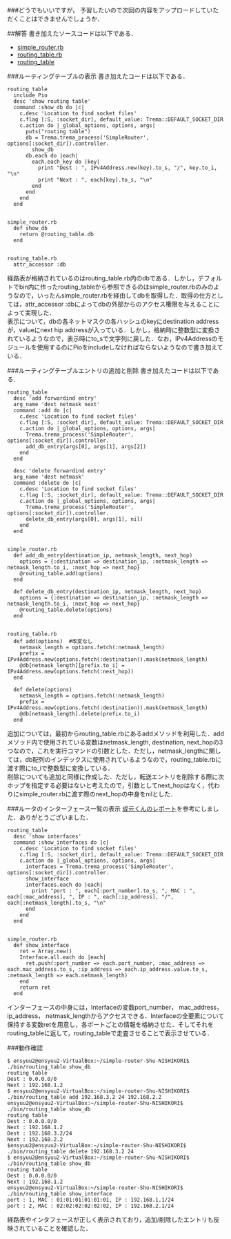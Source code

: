 ###どうでもいいですが，
予習したいので次回の内容をアップロードしていただくことはできませんでしょうか．

##解答
書き加えたソースコードは以下である．  
* [simple_router.rb](https://github.com/handai-trema/simple-router-Shu-NISHIKORI/blob/develop/report/simple_router.rb)  
* [routing_table.rb](https://github.com/handai-trema/simple-router-Shu-NISHIKORI/blob/develop/report/routing_table.rb)  
* [routing_table](https://github.com/handai-trema/simple-router-Shu-NISHIKORI/blob/develop/report/routing_table)  

###ルーティングテーブルの表示
書き加えたコードは以下である．
```
routing_table
  include Pio
  desc 'show routing table'
  command :show_db do |c|
    c.desc 'Location to find socket files'
    c.flag [:S, :socket_dir], default_value: Trema::DEFAULT_SOCKET_DIR
    c.action do |_global_options, options, args|
      puts("routing table")
      db = Trema.trema_process('SimpleRouter', options[:socket_dir]).controller.
        show_db
      db.each do |each|
        each.each_key do |key|
          print "Dest : ", IPv4Address.new(key).to_s, "/", key.to_i, "\n"
          print "Next : ", each[key].to_s, "\n"
        end
      end
    end
  end


simple_router.rb
  def show_db
    return @routing_table.db
  end


routing_table.rb
  attr_accessor :db
```
経路表が格納されているのはrouting_table.rb内のdbである．しかし，デフォルトでbin内に作ったrouting_tableから参照できるのはsimple_router.rbのみのようなので，いったんsimple_router.rbを経由してdbを取得した．取得の仕方としては，attr_accessor :dbによってdbの外部からのアクセス権限を与えることによって実現した．  
表示について，dbの各ネットマスクの各ハッシュのkeyにdestination addressが，valueにnext hip addressが入っている．しかし，格納時に整数型に変換されているようなので，表示時にto_sで文字列に戻した．なお，IPv4Addressのモジュールを使用するのにPioをincludeしなければならないようなので書き加えている．


###ルーティングテーブルエントリの追加と削除
書き加えたコードは以下である．
```
routing_table
  desc 'add forwardind entry'
  arg_name 'dest netmask next'
  command :add do |c|
    c.desc 'Location to find socket files'
    c.flag [:S, :socket_dir], default_value: Trema::DEFAULT_SOCKET_DIR
    c.action do |_global_options, options, args|
      Trema.trema_process('SimpleRouter', options[:socket_dir]).controller.
      add_db_entry(args[0], args[1], args[2])
    end
  end

  desc 'delete forwardind entry'
  arg_name 'dest netmask'
  command :delete do |c|
    c.desc 'Location to find socket files'
    c.flag [:S, :socket_dir], default_value: Trema::DEFAULT_SOCKET_DIR
    c.action do |_global_options, options, args|
      Trema.trema_process('SimpleRouter', options[:socket_dir]).controller.
      delete_db_entry(args[0], args[1], nil)
    end
  end


simple_router.rb
  def add_db_entry(destination_ip, netmask_length, next_hop)
    options = {:destination => destination_ip, :netmask_length => netmask_length.to_i, :next_hop => next_hop}
    @routing_table.add(options)
  end

  def delete_db_entry(destination_ip, netmask_length, next_hop)
    options = {:destination => destination_ip, :netmask_length => netmask_length.to_i, :next_hop => next_hop}
    @routing_table.delete(options)
  end


routing_table.rb
  def add(options)	#改変なし
    netmask_length = options.fetch(:netmask_length)
    prefix = IPv4Address.new(options.fetch(:destination)).mask(netmask_length)
    @db[netmask_length][prefix.to_i] = IPv4Address.new(options.fetch(:next_hop))
  end

  def delete(options)
    netmask_length = options.fetch(:netmask_length)
    prefix = IPv4Address.new(options.fetch(:destination)).mask(netmask_length)
    @db[netmask_length].delete(prefix.to_i)
  end
```
追加については，最初からrouting_table.rbにあるaddメソッドを利用した．addメソッド内で使用されている変数はnetmask_length, destination, next_hopの3つなので，これを実行コマンドの引数とした．ただし，netmask_lengthに関しては，db配列のインデックスに使用されているようなので，routing_table.rbに渡す際にto_iで整数型に変換している．  
削除についても追加と同様に作成した．ただし，転送エントリを削除する際に次ホップを指定する必要はないと考えたので，引数としてnext_hopはなく，代わりにsimple_router.rbに渡す際のnext_hopの中身をnilとした．

###ルータのインターフェース一覧の表示
[成元くんのレポート](https://github.com/handai-trema/simple-router-r-narimoto/blob/master/report.md)を参考にしました．ありがとうございました．
```
routing_table
  desc 'show interfaces'
  command :show_interfaces do |c|
    c.desc 'Location to find socket files'
    c.flag [:S, :socket_dir], default_value: Trema::DEFAULT_SOCKET_DIR
    c.action do |_global_options, options, args|
      interfaces = Trema.trema_process('SimpleRouter', options[:socket_dir]).controller.
      show_interface
      interfaces.each do |each|
        print "port : ", each[:port_number].to_s, ", MAC : ", each[:mac_address], ", IP : ", each[:ip_address], "/", each[:netmask_length].to_s, "\n"
      end
    end
  end


simple_router.rb
  def show_interface
    ret = Array.new()
    Interface.all.each do |each|
      ret.push(:port_number => each.port_number, :mac_address => each.mac_address.to_s, :ip_address => each.ip_address.value.to_s, :netmask_length => each.netmask_length)
    end
    return ret
  end
```
インターフェースの中身には，Interfaceの変数port_number， mac_address， ip_address， netmask_lengthからアクセスできる．Interfaceの全要素について保持する変数retを用意し，各ポートごとの情報を格納させた．そしてそれをrouting_tableに返して，routing_tableで走査させることで表示させている．


###動作確認
```
$ ensyuu2@ensyuu2-VirtualBox:~/simple-router-Shu-NISHIKORI$ ./bin/routing_table show_db
routing table
Dest : 0.0.0.0/0
Next : 192.168.1.2
$ ensyuu2@ensyuu2-VirtualBox:~/simple-router-Shu-NISHIKORI$ ./bin/routing_table add 192.168.3.2 24 192.168.2.2
ensyuu2@ensyuu2-VirtualBox:~/simple-router-Shu-NISHIKORI$ ./bin/routing_table show_db
routing table
Dest : 0.0.0.0/0
Next : 192.168.1.2
Dest : 192.168.3.2/24
Next : 192.168.2.2
$ensyuu2@ensyuu2-VirtualBox:~/simple-router-Shu-NISHIKORI$ ./bin/routing_table delete 192.168.3.2 24
$ ensyuu2@ensyuu2-VirtualBox:~/simple-router-Shu-NISHIKORI$ ./bin/routing_table show_db
routing table
Dest : 0.0.0.0/0
Next : 192.168.1.2
ensyuu2@ensyuu2-VirtualBox:~/simple-router-Shu-NISHIKORI$ ./bin/routing_table show_interface
port : 1, MAC : 01:01:01:01:01:01, IP : 192.168.1.1/24
port : 2, MAC : 02:02:02:02:02:02, IP : 192.168.2.1/24
```
経路表やインタフェースが正しく表示されており，追加/削除したエントリも反映されていることを確認した．